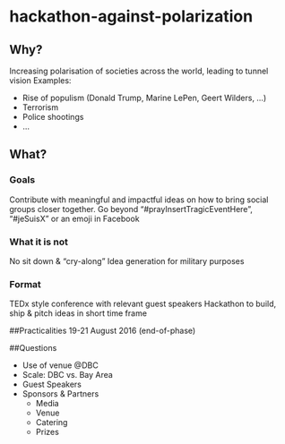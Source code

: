 # hackathon-against-polarization

## Why?
Increasing polarisation of societies across the world, leading to tunnel vision
Examples:
* Rise of populism (Donald Trump, Marine LePen, Geert Wilders, …)
* Terrorism
* Police shootings
* …

## What?
### Goals
Contribute with meaningful and impactful ideas on how to bring social groups closer together.
Go beyond “#prayInsertTragicEventHere”, “#jeSuisX” or an emoji in Facebook

### What it is not
No sit down & “cry-along”
Idea generation for military purposes

### Format
TEDx style conference with relevant guest speakers
Hackathon to build, ship & pitch ideas in short time frame

##Practicalities
19-21 August 2016 (end-of-phase)

##Questions
* Use of venue @DBC
* Scale: DBC vs. Bay Area
* Guest Speakers
* Sponsors & Partners
  * Media
  * Venue
  * Catering
  * Prizes